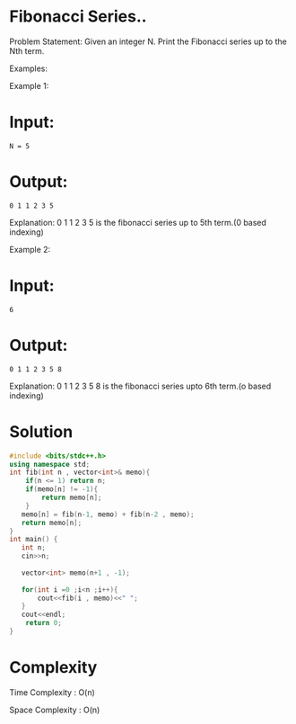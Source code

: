 # Fibonacci Series..
Problem Statement: Given an integer N. Print the Fibonacci series up to the Nth term.

Examples:

Example 1:
# Input: 
```N = 5```
# Output: 
```0 1 1 2 3 5```

Explanation: 0 1 1 2 3 5 is the fibonacci series up to 5th term.(0 based indexing)

Example 2:
# Input: 
```6```
# Output: 
```0 1 1 2 3 5 8```

Explanation: 0 1 1 2 3 5 8 is the fibonacci series upto 6th term.(o based indexing)

# Solution 
```C++
#include <bits/stdc++.h>
using namespace std;
int fib(int n , vector<int>& memo){
    if(n <= 1) return n;
    if(memo[n] != -1){
        return memo[n];
    }
   memo[n] = fib(n-1, memo) + fib(n-2 , memo);
   return memo[n];
}
int main() {
   int n;
   cin>>n;
   
   vector<int> memo(n+1 , -1);
 
   for(int i =0 ;i<n ;i++){
       cout<<fib(i , memo)<<" ";
   }
   cout<<endl;
    return 0;
}
```
# Complexity
Time Complexity : O(n)

Space Complexity : O(n)
